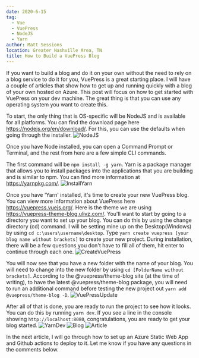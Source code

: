 ```yaml
---
date: 2020-6-15
tag: 
  - Vue
  - VuePress
  - NodeJS
  - Yarn
author: Matt Sessions
location: Greater Nashville Area, TN  
title: How to Build a VuePress Blog
---
```


If you want to build a blog and do it on your own without the need to rely on a blog service to do it for you, VuePress is a great starting place. I will have a couple of articles that show how to get up and running quickly with a blog of your own hosted on Azure. This post will focus on how to get started with VuePress on your dev machine. The great thing is that you can use any operating system you want to create this.

To start, the only thing that is OS-specific will be NodeJS and is available for all platforms. You can find the download page here <https://nodejs.org/en/download/>. For this, you can use the defaults when going through the installer.
![NodeJS](https://mrsessionsblog.blob.core.windows.net/mrsessionsblogimg/how-to-build-a-vuepress-blog/node001.png)

Once you have Node installed, you can open a Command Prompt or Terminal, and the rest from here are a few simple CLI commands.

The first command will be `npm install -g yarn`. Yarn is a package manager that allows you to install packages into the applications that you are building and is similar to npm. You can find more information at <https://yarnpkg.com/>.
![InstallYarn](https://mrsessionsblog.blob.core.windows.net/mrsessionsblogimg/how-to-build-a-vuepress-blog/installYarn.png)

Once you have 'Yarn' installed, it's time to create your new VuePress blog. You can view more information about VuePress here <https://vuepress.vuejs.org/>. Here is the theme we are using <https://vuepress-theme-blog.ulivz.com/>. You'll want to start by going to a directory you want to set up your blog. You can do this by using the change directory (cd) command. I will be setting mine up on the Desktop(Windows) by using `cd c:\users\username\desktop`. Type `yarn create vuepress [your blog name without brackets]` to create your new project. During installation, there will be a few questions you don't have to fill all of them, hit enter to continue through each one.
![CreateVuePress](https://mrsessionsblog.blob.core.windows.net/mrsessionsblogimg/how-to-build-a-vuepress-blog/createVuepress.png)

You will now see that you have a new folder with the name of your blog. You will need to change into the new folder by using `cd [FolderName without brackets]`. According to the @vuepress/theme-blog site (at the time of writing), to have the latest @vuepress/theme-blog package, you will need to run an additional command before testing the new project out `yarn add @vuepress/theme-blog -D`.
![VuePressUpdate](https://mrsessionsblog.blob.core.windows.net/mrsessionsblogimg/how-to-build-a-vuepress-blog/updateVuepress.png)

After all of that is done, you are ready to run the project to see how it looks. You can do this by running `yarn dev`. If you see a line in the console showing `http://localhost:8080`, congratulations, you are ready to get your blog started.
![YarnDev](https://mrsessionsblog.blob.core.windows.net/mrsessionsblogimg/how-to-build-a-vuepress-blog/yarnDev.png)
![Blog](https://mrsessionsblog.blob.core.windows.net/mrsessionsblogimg/how-to-build-a-vuepress-blog/localhost001.png)
![Article](https://mrsessionsblog.blob.core.windows.net/mrsessionsblogimg/how-to-build-a-vuepress-blog/localhost002.png)

In the next article, I will go through how to set up an Azure Static Web App and Github actions to deploy to it. Let me know if you have any questions in the comments below.